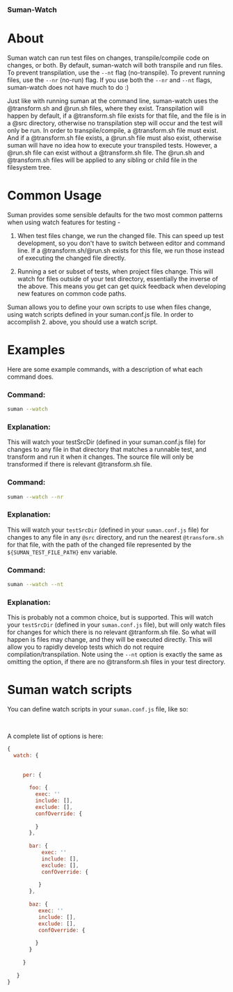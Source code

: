 

###  Suman-Watch

# About
Suman watch can run test files on changes, transpile/compile code on changes, or both. By default, suman-watch
will both transpile and run files. To prevent transpilation, use the `--nt` flag (no-transpile). To prevent running files, 
use the `--nr` (no-run) flag. If you use both the `--nr` and `--nt` flags, suman-watch does not have much to do :)

Just like with running suman at the command line, suman-watch uses the @transform.sh and @run.sh files,
where they exist. Transpilation will happen by default, if a @transform.sh file exists for that file, 
and the file is in a @src directory, otherwise no transpilation step will occur and the test will only be run.
In order to transpile/compile, a @transform.sh file must exist. And if a @transform.sh file exists, a
@run.sh file must also exist, otherwise suman will have no idea how to execute your transpiled tests. 
However, a @run.sh file can exist without a @transform.sh file. 
The @run.sh and @transform.sh files will be applied to any sibling or child file in the filesystem tree.


# Common Usage 
Suman provides some sensible defaults for the two most common patterns when using watch features for testing -

1. When test files change, we run the changed file. This can speed up test development, so you don't have to switch between
editor and command line. If a @transform.sh/@run.sh exists for this file, we run those instead of executing the changed
file directly.

2. Running a set or subset of tests, when project files change. This will watch for files outside of your test directory,
essentially the inverse of the above. This means you get can get quick feedback when developing new features
on common code paths.


Suman allows you to define your own scripts to use when files change, using watch scripts defined in
your suman.conf.js file. In order to accomplish 2. above, you should use a watch script.

# Examples

Here are some example commands, with a description of what each command does.

### Command:
```bash
suman --watch
```
### Explanation:

This will watch your testSrcDir (defined in your suman.conf.js file) for changes to any file in that directory
that matches a runnable test, and transform and run it when it changes. The source file will only be transformed
if there is relevant @transform.sh file.


### Command:
```bash
suman --watch --nr
```
### Explanation:

This will watch your `testSrcDir` (defined in your `suman.conf.js` file) for changes to any file in any `@src` directory,
and run the nearest `@transform.sh` for that file, with the path of the changed file represented by the `${SUMAN_TEST_FILE_PATH}`
env variable.


### Command:
```bash
suman --watch --nt
```
### Explanation:

This is probably not a common choice, but is supported. This will watch your `testSrcDir` 
(defined in your `suman.conf.js` file), but will only watch files for changes for which there is no relevant
@tranform.sh file. So what will happen is files may change, and they will be executed directly. This will
allow you to rapidly develop tests which do not require compilation/transpilation. Note using the `--nt` option
is exactly the same as omitting the option, if there are no @transform.sh files in your test directory.


# Suman watch scripts

You can define watch scripts in your `suman.conf.js` file, like so:

<br>

A complete list of options is here:
```javascript
{
  watch: {
    
 
     per: {
 
       foo: {
         exec: ''
         include: [],
         exclude: [],
         confOverride: {
 
         }
       },
 
       bar: {
           exec: ''
           include: [],
           exclude: [],
           confOverride: {
          
          }
       },
 
       baz: {
          exec: ''
          include: [],
          exclude: [],
          confOverride: {
         
         }
       }
 
     }
 
   }
}

```

